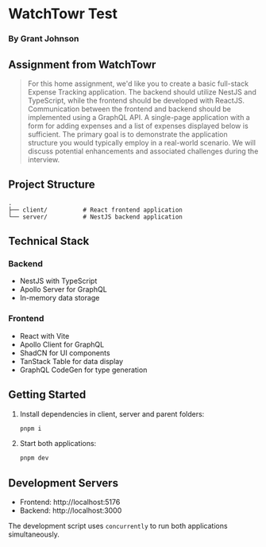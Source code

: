 # WatchTowr Test

### By Grant Johnson

## Assignment from WatchTowr

> For this home assignment, we'd like you to create a basic full-stack Expense Tracking application. The backend should utilize NestJS and TypeScript, while the frontend should be developed with ReactJS. Communication between the frontend and backend should be implemented using a GraphQL API. A single-page application with a form for adding expenses and a list of expenses displayed below is sufficient. The primary goal is to demonstrate the application structure you would typically employ in a real-world scenario. We will discuss potential enhancements and associated challenges during the interview.

## Project Structure

```
.
├── client/          # React frontend application
└── server/          # NestJS backend application
```

## Technical Stack

### Backend

- NestJS with TypeScript
- Apollo Server for GraphQL
- In-memory data storage

### Frontend

- React with Vite
- Apollo Client for GraphQL
- ShadCN for UI components
- TanStack Table for data display
- GraphQL CodeGen for type generation

## Getting Started

1. Install dependencies in client, server and parent folders:

   ```bash
   pnpm i
   ```

2. Start both applications:
   ```bash
   pnpm dev
   ```

## Development Servers

- Frontend: http://localhost:5176
- Backend: http://localhost:3000

The development script uses `concurrently` to run both applications simultaneously.
